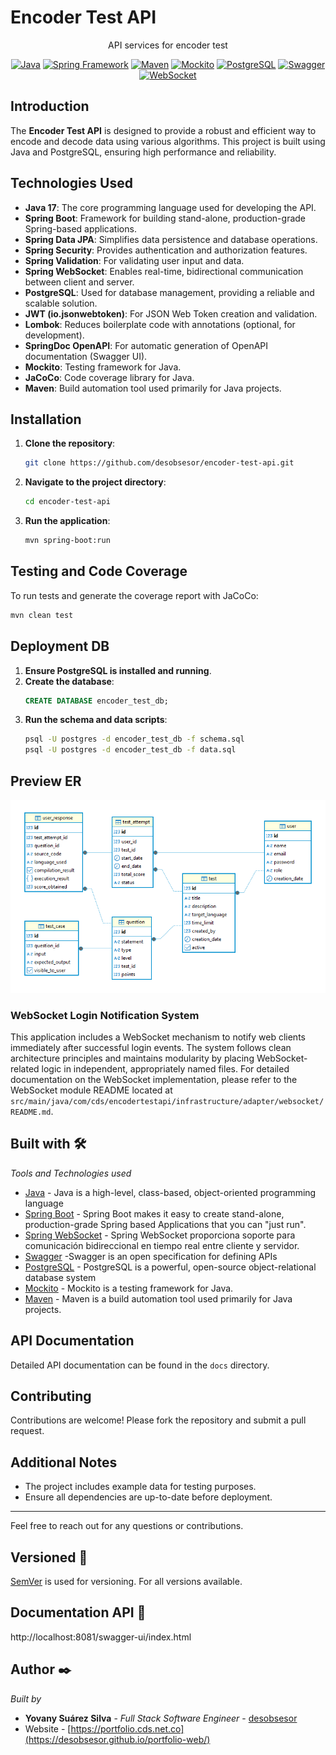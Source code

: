# Encoder Test API

  <p align="center">API services for encoder test</p>
<p align="center">
  <a href="https://www.java.com" target="_blank"><img src="https://img.shields.io/badge/Java-17-ED8B00?style=flat&logo=java&logoColor=white" alt="Java"></a>
  <a href="https://spring.io/" target="_blank"><img src="https://img.shields.io/badge/Spring_Framework-6.0-6DB33F?style=flat&logo=spring&logoColor=white" alt="Spring Framework"></a>
  <a href="https://maven.apache.org/" target="_blank"><img src="https://img.shields.io/badge/Maven-3.8-C71A36?style=flat&logo=apache-maven&logoColor=white" alt="Maven"></a>
  <a href="https://site.mockito.org" target="_blank"><img src="https://img.shields.io/badge/Mockito-5.0-83B81A?style=flat&logo=java&logoColor=white" alt="Mockito"></a>
  <a href="https://www.postgresql.org" target="_blank"><img src="https://img.shields.io/badge/PostgreSQL-v8.14.1-%23336791" alt="PostgreSQL"></a>
  <a href="https://swagger.io" target="_blank"><img src="https://img.shields.io/badge/Swagger-v11.1.1-%2385EA2D" alt="Swagger"></a>
  <a href="https://developer.mozilla.org/en-US/docs/Web/API/WebSockets_API" target="_blank"><img src="https://img.shields.io/badge/WebSocket-Implementado-4479A1?style=flat&logo=socket.io&logoColor=white" alt="WebSocket"></a>
</p>

## Introduction

The **Encoder Test API** is designed to provide a robust and efficient way to encode and decode data using various algorithms. This project is built using Java and PostgreSQL, ensuring high performance and reliability.

## Technologies Used

- **Java 17**: The core programming language used for developing the API.
- **Spring Boot**: Framework for building stand-alone, production-grade Spring-based applications.
- **Spring Data JPA**: Simplifies data persistence and database operations.
- **Spring Security**: Provides authentication and authorization features.
- **Spring Validation**: For validating user input and data.
- **Spring WebSocket**: Enables real-time, bidirectional communication between client and server.
- **PostgreSQL**: Used for database management, providing a reliable and scalable solution.
- **JWT (io.jsonwebtoken)**: For JSON Web Token creation and validation.
- **Lombok**: Reduces boilerplate code with annotations (optional, for development).
- **SpringDoc OpenAPI**: For automatic generation of OpenAPI documentation (Swagger UI).
- **Mockito**: Testing framework for Java.
- **JaCoCo**: Code coverage library for Java.
- **Maven**: Build automation tool used primarily for Java projects.

## Installation

1. **Clone the repository**:
   ```bash
   git clone https://github.com/desobsesor/encoder-test-api.git
   ```

2. **Navigate to the project directory**:
   ```bash
   cd encoder-test-api
   ```

3. **Run the application**:
   ```bash
   mvn spring-boot:run
   ```


## Testing and Code Coverage

To run tests and generate the coverage report with JaCoCo:

```bash
mvn clean test
```

## Deployment DB

1. **Ensure PostgreSQL is installed and running**.
2. **Create the database**:
   ```sql
   CREATE DATABASE encoder_test_db;
   ```
3. **Run the schema and data scripts**:
   ```bash
   psql -U postgres -d encoder_test_db -f schema.sql
   psql -U postgres -d encoder_test_db -f data.sql
   ```
## Preview ER

<p align="center">
  <img src="src/main/resources/images/relation-entity.png" alt="Database Schema" width="800"/>
</p>

### WebSocket Login Notification System

This application includes a WebSocket mechanism to notify web clients immediately after successful login events. The system follows clean architecture principles and maintains modularity by placing WebSocket-related logic in independent, appropriately named files. For detailed documentation on the WebSocket implementation, please refer to the WebSocket module README located at `src/main/java/com/cds/encodertestapi/infrastructure/adapter/websocket/README.md`.

## Built with 🛠️

_Tools and Technologies used_
- [Java](URL_ADDRESS.java.com/) - Java is a high-level, class-based, object-oriented programming language
- [Spring Boot](URL_ADDRESS.io/projects/spring-boot) - Spring Boot makes it easy to create stand-alone, production-grade Spring based Applications that you can "just run".
- [Spring WebSocket](https://docs.spring.io/spring-framework/reference/web/websocket.html) - Spring WebSocket proporciona soporte para comunicación bidireccional en tiempo real entre cliente y servidor.
- [Swagger](https://swagger.io/) -Swagger is an open specification for defining APIs
- [PostgreSQL](https://https://www.postgresql.org/) - PostgreSQL is a powerful, open-source object-relational database system
- [Mockito](https://mockito.org) - Mockito is a testing framework for Java.
- [Maven](https://apache.org/) - Maven is a build automation tool used primarily for Java projects.

## API Documentation

Detailed API documentation can be found in the `docs` directory.

## Contributing

Contributions are welcome! Please fork the repository and submit a pull request.

## Additional Notes

- The project includes example data for testing purposes.
- Ensure all dependencies are up-to-date before deployment.

---

Feel free to reach out for any questions or contributions.


## Versioned 📌

[SemVer](http://semver.org/) is used for versioning. For all versions available.

## Documentation API 📖

http://localhost:8081/swagger-ui/index.html

## Author ✒️

_Built by_

- **Yovany Suárez Silva** - _Full Stack Software Engineer_ - [desobsesor](https://github.com/desobsesor)
- Website - [https://portfolio.cds.net.co](https://desobsesor.github.io/portfolio-web/)

